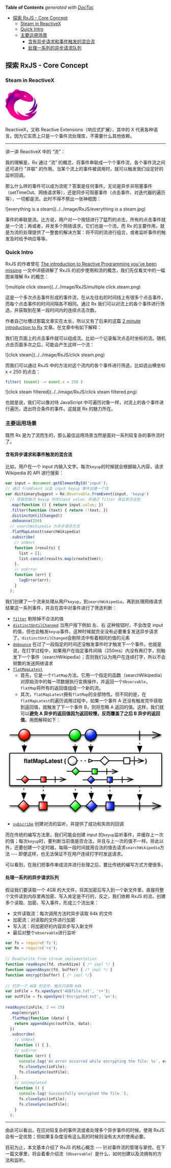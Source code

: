 <!-- START doctoc generated TOC please keep comment here to allow auto update -->
<!-- DON'T EDIT THIS SECTION, INSTEAD RE-RUN doctoc TO UPDATE -->
**Table of Contents**  *generated with [DocToc](https://github.com/thlorenz/doctoc)*

- [探索 RxJS - Core Concept](#%E6%8E%A2%E7%B4%A2-rxjs---core-concept)
  - [Steam in ReactiveX](#steam-in-reactivex)
  - [Quick Intro](#quick-intro)
  - [主要运用场景](#%E4%B8%BB%E8%A6%81%E8%BF%90%E7%94%A8%E5%9C%BA%E6%99%AF)
    - [含有异步请求和事件触发的混合流](#%E5%90%AB%E6%9C%89%E5%BC%82%E6%AD%A5%E8%AF%B7%E6%B1%82%E5%92%8C%E4%BA%8B%E4%BB%B6%E8%A7%A6%E5%8F%91%E7%9A%84%E6%B7%B7%E5%90%88%E6%B5%81)
    - [处理一系列的异步请求队列](#%E5%A4%84%E7%90%86%E4%B8%80%E7%B3%BB%E5%88%97%E7%9A%84%E5%BC%82%E6%AD%A5%E8%AF%B7%E6%B1%82%E9%98%9F%E5%88%97)

<!-- END doctoc generated TOC please keep comment here to allow auto update -->

## 探索 RxJS - Core Concept

### Steam in ReactiveX

![ReactiveX](../../image/RxJS/Rx.png)

ReactiveX，又称 Reactive Extensions（响应式扩展），其中的 X 代表各种语言。因为它实质上只是一个事件流处理库，不需要什么其他依赖。

---

讲一讲 ReactiveX 中的 “流”：

我的理解是，Rx 通过 “流” 的概念，将事件串联成一个个事件流，各个事件流之间还可进行 "并联" 的作用。当某个流上的事件被调用时，就可以触发我们设定好的监听回调。

那么什么样的事件可以成为流呢？答案是任何事件。无论是异步非阻塞事件（setTimeOut、网络请求等），还是同步可阻塞事件（点击事件、对迭代器的遍历等），一切都是流。此时不得不祭出一张神棍图：

![everything is a steam](../../image/RxJS/everything is a steam.jpg)

事件的串联是流。比方说，用户对一个按钮进行了猛烈的点击，所有的点击事件就是一个流；再或者，并发多个网络请求，它们也是一个流。而 Rx 的主要作用，就是为流的处理提供了一整套的解决方案：将不同的流进行组合，或者监听事件的触发及时给予响应等等。

### Quick Intro

RxJS 的作者曾在 [The introduction to Reactive Programming you've been missing](https://gist.github.com/staltz/868e7e9bc2a7b8c1f754) 一文中详细讲解了 RxJS 的初步使用和流的概念，我们先仅看文中的一幅图来理解 Rx 的概念：

![multiple click steam](../../image/RxJS/multiple click steam.png)

这是一个多次点击事件形成的事件流，在从左往右的时间线上有很多个点击事件，而每个点击事件的时间间隔各不相同。通过 Rx 我们可以对流上的各个事件进行筛选，并获取到在某一段时间内的连续点击次数。

作者自己吐槽过那篇文章实在太长，所以又有了后来的这篇 [2 minute introduction to Rx](https://medium.com/@andrestaltz/2-minute-introduction-to-rx-24c8ca793877) 文章。在文章中有如下解释：

我们在页面上的点击事件就可以组成流。比如一个记录每次点击时坐标的流。随机点击页面多次之后，可能会产生这样一个流：

![click steam](../../image/RxJS/click steam.png)

而我们可以通过 RxJS 中的方法对这个流内的各个事件进行筛选，比如选出横坐标 x < 250 的点击：

```javascript
filter( (event) -> event.x < 250 )
```

![click steam filtered](../../image/RxJS/click steam filtered.png)

也就是说，我们可以像对待 JavaScript 中可遍历对象一样，对流上的各个事件进行遍历，选出符合条件的事件。这就是 Rx 的魅力所在。

### 主要运用场景

既然 Rx 是为了流而生的，那么最佳运用场景当然是面对一系列较复杂的事件流时了。

#### 含有异步请求和事件触发的混合流

比如，用户在一个 input 内输入文字。每次`keyup`的时候就会根据输入内容，请求 Wikipedia 的 API 进行搜索：

```javascript
var input = document.getElementById('input');
// 通过 fromEvent 以及 input keyup 事件创建一个流
var dictionarySuggest = Rx.Observable.fromEvent(input, 'keyup')
  // 获取到每次 keyup 时的input value，并通过 filter 保证其合法性
  .map(function () { return input.value; })
  .filter(function (text) { return !!text; })
  .distinctUntilChanged()
  .debounce(250)
  // searchWikipedia 为异步请求方法
  .flatMapLatest(searchWikipedia)
  .subscribe(
  	// onNext
    function (results) {
      list = [];
      list.concat(results.map(createItem));
    },
    // onError
    function (err) {
      logError(err);
    }
  );
```

我们创建了一个流来处理从用户`keyup`，到`searchWikipedia`，再到处理网络请求结果这一系列事件，并且在其中对事件进行了筛选判断：

- [`filter`](http://reactivex.io/documentation/operators/filter.html) 剔除掉不合法的值
- [`distinctUntilChanged`](https://github.com/Reactive-Extensions/RxJS/blob/master/doc/api/core/operators/distinctuntilchanged.md) 当用户按下例如 左、右 这种按钮时，不会改变 input 的值，但也会触发`keyup`事件。这种时候就完全没有必要重复发送异步请求了。`distinctUntilChanged`会剔除流中有着相同的值的元素
- [`debounce`](https://github.com/Reactive-Extensions/RxJS/blob/master/doc/api/core/operators/debounce.md) 在过了一段指定的时间还没触发事件时才触发下一个事件。也就是说，在打字过程中，如果用户在指定事件间隔（250ms）内没有再打字，则触发下一个事件（searchWikipedia）；否则我们认为用户在连续打字，所以不会频繁的发送网络请求
- [`flatMapLatest`](http://reactivex.io/documentation/operators/flatmap.html)
  - 首先，它是一个`flatMap`方法。它用一个指定的函数（searchWikipedia）对原始流中的每一项数据执行变换操作，并返回一个`Observable`，`flatMap`将所有的返回值组成一个新的流。
  - 其次，`flatMapLatest`拥有`flatMap`的全部特性。但不同的是，在`flatMapLatest`的遍历调用过程中，如果一个事件 A 还没有触发完毕获取到返回值，就触发了下一个事件 B，则将忽略 A 返回的值。这样，我们就可以**避免 A 异步的返回值因为返回较慢，反而覆盖了之后 B 异步的返回值**。用图解释如下：

![flatMapLatest](../../image/RxJS/flatMapLatest.png)

- [`subscribe`](http://reactivex.io/documentation/operators/subscribe.html) 创建对流的监听，并提供了成功和失败的回调

而在传统的编写方法里，我们可能会创建 input 的`keyup`监听事件，并缓存上一次的值；每次`keyup`时，要判断当前值是否合法，并且与上一次的值不一样。除此以外，还要创建一个定时器，每隔一段时间就用合法的值去请求`searchWikipedia`方法 --- 即便这样，也无法保证不在用户连续打字时发送请求。

可以看到，在我们把事件串成流并进行处理之后，要比传统的编写方式方便很多。

#### 处理一系列的异步请求队列

假设我们要读取一个 4GB 的大文件，将其加密后写入到一个新文件里。直接将整个文件读到内存里再加密、写入肯定是不行的，反之，我们依赖 RxJS 的流，创建多个读取、加密、写入事件，形成三个流出来：

- 文件读取流：每次调用方法时异步读取 64k 的文件
- 加密流：对读取的文件进行加密
- 写入流：将加密好的内容异步写入新文件
- 最后对整个`observable`进行监听

```javascript
var fs = require('fs');
var Rx = require('rx');

// Read/write from stream implementation
function readAsync(fd, chunkSize) { /* impl */ }
function appendAsync(fd, buffer) { /* impl */ }
function encrypt(buffer) { /* impl */}

// 打开一个 4GB 的文件，每次只读取 64k
var inFile = fs.openSync('4GBfile.txt', 'r+');
var outFile = fs.openSync('Encrypted.txt', 'w+');

readAsync(inFile, 2 << 15)
  .map(encrypt)
  .flatMap(function (data) {
    return appendAsync(outFile, data);
  })
  .subscribe(
  	// onNext
    function () { },
    // onError
    function (err) {
      console.log('An error occurred while encrypting the file: %s', err.message);
      fs.closeSync(inFile);
      fs.closeSync(outFile);
    },
    // onCompleted
    function () {
      console.log('Successfully encrypted the file.');
      fs.closeSync(inFile);
      fs.closeSync(outFile);
    }
  );
```

---

由此可以看出，在应对较复杂的事件流或者处理多个异步事件的时候，使用 RxJS 会有一定优势；但如果复杂度没有这么高的时候则没有太大的使用必要。

目前为止，本文基本介绍了 RxJS 的核心概念 --- 针对事件流的管理与掌控。在下一篇文章里，将会着重介绍流（`Observable`）是什么、如何创建以及流拥有的方法和监听。
